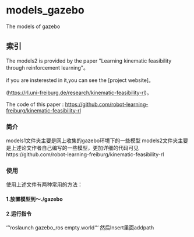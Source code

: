 # models_gazebo
The models of gazebo
## 索引
The models2 is  provided by the paper "Learning kinematic feasibility through reinforcement learning"。

if you are insterested in it,you can see the [project website]。

(https://rl.uni-freiburg.de/research/kinematic-feasibility-rl)。

The code of this paper : https://github.com/robot-learning-freiburg/kinematic-feasibility-rl
### 简介
models1文件夹主要是网上收集的gazebo环境下的一些模型
models2文件夹主要是上述论文作者自己编写的一些模型，更加详细的代码可见https://github.com/robot-learning-freiburg/kinematic-feasibility-rl
### 使用
使用上述文件有两种常用的方法： 
#### 1.放置模型到～./gazebo
#### 2.运行指令
‘’‘roslaunch gazebo_ros empty.world‘’‘
然后Insert里面addpath


